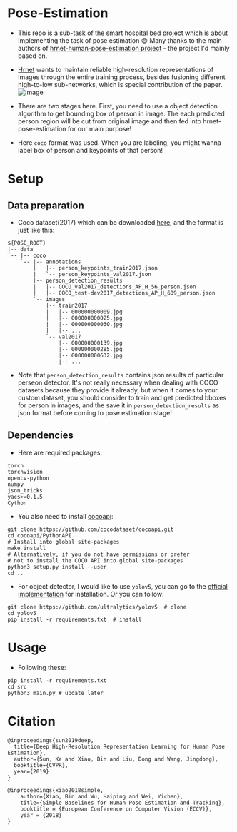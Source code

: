 Pose-Estimation
=====

- This repo is a sub-task of the smart hospital bed project which is about implementing the task of pose estimation :smile: Many thanks to the main authors of [hrnet-human-pose-estimation project](https://github.com/HRNet/HRNet-Human-Pose-Estimation) - the project I'd mainly based on.

- [Hrnet](https://arxiv.org/pdf/1902.09212.pdf) wants to maintain reliable high-resolution representations of images through the entire training process, besides fusioning different high-to-low sub-networks, which is special contribution of the paper. 
![image](https://user-images.githubusercontent.com/61444616/150523678-45585974-a960-474f-8166-ffb51009f38b.png)

- There are two stages here. First, you need to use a object detection algorithm to get bounding box of person in image. The each predicted person region will be cut from original image and then fed into hrnet-pose-estimation for our main purpose!

- Here `coco` format was used. When you are labeling, you might wanna label box of person and keypoints of that person!

# Setup
## Data preparation
- Coco dataset(2017) which can be downloaded [here](https://cocodataset.org/#download), and the format is just like this:
```
${POSE_ROOT}
|-- data
`-- |-- coco
    `-- |-- annotations
        |   |-- person_keypoints_train2017.json
        |   `-- person_keypoints_val2017.json
        |-- person_detection_results
        |   |-- COCO_val2017_detections_AP_H_56_person.json
        |   |-- COCO_test-dev2017_detections_AP_H_609_person.json
        `-- images
            |-- train2017
            |   |-- 000000000009.jpg
            |   |-- 000000000025.jpg
            |   |-- 000000000030.jpg
            |   |-- ... 
            `-- val2017
                |-- 000000000139.jpg
                |-- 000000000285.jpg
                |-- 000000000632.jpg
                |-- ... 
```
- Note that `person_detection_results` contains json results of particular perseon detector. It's not really necessary when dealing with COCO datasets because they provide it already, but when it comes to your custom dataset, you should consider to train and get predicted bboxes for person in images, and the save it in `person_detection_results` as json format before coming to pose estimation stage!

## Dependencies
- Here are required packages:
```angular2html
torch
torchvision
opencv-python
numpy
json_tricks
yacs>=0.1.5
Cython
```
- You also need to install [cocoapi](https://github.com/cocodataset/cocoapi):
```
git clone https://github.com/cocodataset/cocoapi.git
cd cocoapi/PythonAPI
# Install into global site-packages
make install
# Alternatively, if you do not have permissions or prefer
# not to install the COCO API into global site-packages
python3 setup.py install --user
cd ..
```
- For object detector, I would like to use `yolov5`, you can go to the [official implementation](https://github.com/ultralytics/yolov5) for installation. Or you can follow:
```
git clone https://github.com/ultralytics/yolov5  # clone
cd yolov5
pip install -r requirements.txt  # install

``` 

# Usage 

- Following these:
```angular2html
pip install -r requirements.txt
cd src
python3 main.py # update later
```

# Citation
```
@inproceedings{sun2019deep,
  title={Deep High-Resolution Representation Learning for Human Pose Estimation},
  author={Sun, Ke and Xiao, Bin and Liu, Dong and Wang, Jingdong},
  booktitle={CVPR},
  year={2019}
}

@inproceedings{xiao2018simple,
    author={Xiao, Bin and Wu, Haiping and Wei, Yichen},
    title={Simple Baselines for Human Pose Estimation and Tracking},
    booktitle = {European Conference on Computer Vision (ECCV)},
    year = {2018}
}
```
